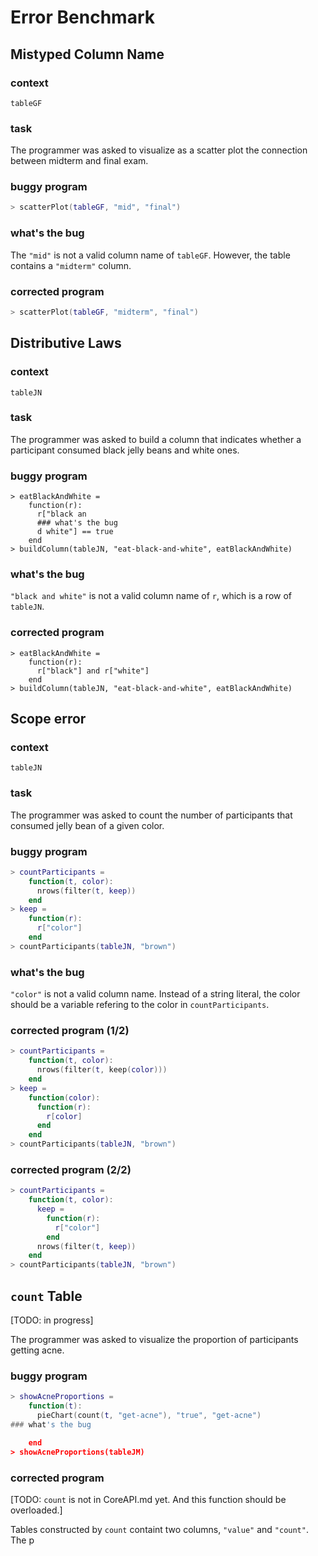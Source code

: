 # Error Benchmark

## Mistyped Column Name

### context

`tableGF`

### task

The programmer was asked to visualize as a scatter plot the connection between midterm 
and final exam.

### buggy program

```lua
> scatterPlot(tableGF, "mid", "final")
```

### what's the bug

The `"mid"` is not a valid column name of `tableGF`. However, the table 
contains a `"midterm"` column.

### corrected program

```lua
> scatterPlot(tableGF, "midterm", "final")
```

## Distributive Laws

### context

`tableJN`

### task

The programmer was asked to build a column that indicates whether a participant consumed
black jelly beans and white ones.

### buggy program

```
> eatBlackAndWhite =
    function(r):
      r["black an
      ### what's the bug
      d white"] == true
    end
> buildColumn(tableJN, "eat-black-and-white", eatBlackAndWhite)
```

### what's the bug

`"black and white"` is not a valid column name of `r`, which is a row of `tableJN`.

### corrected program

```
> eatBlackAndWhite =
    function(r):
      r["black"] and r["white"]
    end
> buildColumn(tableJN, "eat-black-and-white", eatBlackAndWhite)
```

## Scope error

### context

`tableJN`

### task

The programmer was asked to count the number of participants that consumed jelly bean of a given color.

### buggy program

```lua
> countParticipants =
    function(t, color):
      nrows(filter(t, keep))
    end
> keep =
    function(r):
      r["color"]
    end
> countParticipants(tableJN, "brown")
```

### what's the bug

`"color"` is not a valid column name. Instead of a string literal, the color should be a variable refering to the color in `countParticipants`.

### corrected program (1/2)

```lua
> countParticipants =
    function(t, color):
      nrows(filter(t, keep(color)))
    end
> keep =
    function(color):
      function(r):
        r[color]
      end
    end
> countParticipants(tableJN, "brown")
```

### corrected program (2/2)

```lua
> countParticipants =
    function(t, color):
      keep =
        function(r):
          r["color"]
        end
      nrows(filter(t, keep))
    end
> countParticipants(tableJN, "brown")
```

## `count` Table

[TODO: in progress]

The programmer was asked to visualize the proportion of participants getting acne.


### buggy program
```lua
> showAcneProportions =
    function(t):
      pieChart(count(t, "get-acne"), "true", "get-acne")
### what's the bug

    end
> showAcneProportions(tableJM)
```


### corrected program
[TODO: `count` is not in CoreAPI.md yet. And this function should be overloaded.]

Tables constructed by `count` containt two columns, `"value"` and `"count"`. The p
